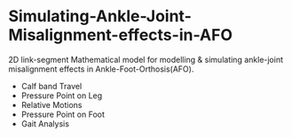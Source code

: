 # Simulating-Ankle-Joint-Misalignment-effects-in-AFO
2D link-segment Mathematical model for modelling & simulating ankle-joint misalignment effects in Ankle-Foot-Orthosis(AFO).
- Calf band Travel
- Pressure Point on Leg
- Relative Motions
- Pressure Point on Foot
- Gait Analysis

